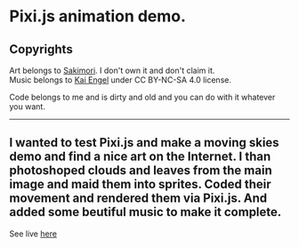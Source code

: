 # Pixi.js animation demo.

## Copyrights
Art belongs to [Sakimori](http://www.pixiv.net/member_illust.php?id=211515). I don't own it and don't claim it.<br />
Music belongs to [Kai Engel](http://www.kai-engel.com/) under CC BY-NC-SA 4.0 license.<br />

Code belongs to me and is dirty and old and you can do with it whatever you want.

---
I wanted to test Pixi.js and make a moving skies demo and find a nice art on the Internet.
I than photoshoped clouds and leaves from the main image and maid them into sprites.
Coded their movement and rendered them via Pixi.js.
And added some beutiful music to make it complete.
---

See live [here](http://elerium.org/sky3/)